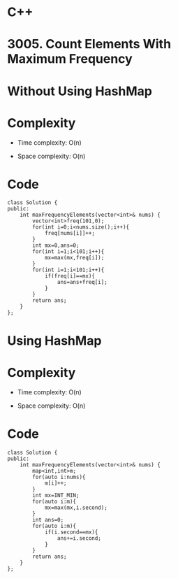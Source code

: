 # C++
<!-- Describe your first thoughts on how to solve this problem. -->
# 3005. Count Elements With Maximum Frequency
# Without Using HashMap
<!-- Describe your approach to solving the problem. -->

# Complexity
- Time complexity: O(n)
<!-- Add your time complexity here, e.g. $$O(n)$$ -->

- Space complexity: O(n)
<!-- Add your space complexity here, e.g. $$O(n)$$ -->

# Code
```
class Solution {
public:
    int maxFrequencyElements(vector<int>& nums) {
        vector<int>freq(101,0);
        for(int i=0;i<nums.size();i++){
            freq[nums[i]]++;
        }
        int mx=0,ans=0;
        for(int i=1;i<101;i++){
            mx=max(mx,freq[i]);
        }
        for(int i=1;i<101;i++){
            if(freq[i]==mx){
                ans=ans+freq[i];
            }
        }
        return ans;
    }
};
```


# Using HashMap
<!-- Describe your approach to solving the problem. -->

# Complexity
- Time complexity: O(n)
<!-- Add your time complexity here, e.g. $$O(n)$$ -->

- Space complexity: O(n)
<!-- Add your space complexity here, e.g. $$O(n)$$ -->

# Code
```
class Solution {
public:
    int maxFrequencyElements(vector<int>& nums) {
        map<int,int>m;
        for(auto i:nums){
            m[i]++;
        }
        int mx=INT_MIN;
        for(auto i:m){
            mx=max(mx,i.second);
        }
        int ans=0;
        for(auto i:m){
            if(i.second==mx){
                ans+=i.second;
            }
        }
        return ans;
    }
};
```
